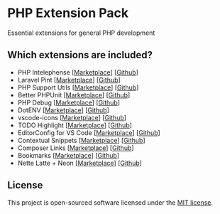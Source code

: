 # PHP Extension Pack

Essential extensions for general PHP development

## Which extensions are included?

- PHP Intelephense [[Marketplace](https://marketplace.visualstudio.com/items?itemName=bmewburn.vscode-intelephense-client)] [[Github](https://github.com/bmewburn/vscode-intelephense.git)]
- Laravel Pint [[Marketplace](https://marketplace.visualstudio.com/items?itemName=open-southeners.laravel-pint)] [[Github](https://github.com/open-southeners/vscode-laravel-pint.git)]
- PHP Support Utils [[Marketplace](https://marketplace.visualstudio.com/items?itemName=open-southeners.php-support-utils)] [[Github](https://github.com/open-southeners/vscode-php-support-utils.git)]
- Better PHPUnit [[Marketplace](https://marketplace.visualstudio.com/items?itemName=calebporzio.better-phpunit)] [[Github](https://github.com/calebporzio/better-phpunit.git)]
- PHP Debug [[Marketplace](https://marketplace.visualstudio.com/items?itemName=xdebug.php-debug)] [[Github](https://github.com/xdebug/vscode-php-debug.git)]
- DotENV [[Marketplace](https://marketplace.visualstudio.com/items?itemName=mikestead.dotenv)] [[Github](https://github.com/mikestead/vscode-dotenv.git)]
- vscode-icons [[Marketplace](https://marketplace.visualstudio.com/items?itemName=vscode-icons-team.vscode-icons)] [[Github](https://github.com/vscode-icons/vscode-icons)]
- TODO Highlight [[Marketplace](https://marketplace.visualstudio.com/items?itemName=wayou.vscode-todo-highlight)] [[Github](https://github.com/wayou/vscode-todo-highlight.git)]
- EditorConfig for VS Code [[Marketplace](https://marketplace.visualstudio.com/items?itemName=EditorConfig.EditorConfig)] [[Github](https://github.com/editorconfig/editorconfig-vscode.git)]
- Contextual Snippets [[Marketplace](https://marketplace.visualstudio.com/items?itemName=brpaz.contextual-snips)] [[Github](https://github.com/brpaz/vscode-contextual-snips)]
- Composer Links [[Marketplace](https://marketplace.visualstudio.com/items?itemName=pixelfear.composer-links)] [[Github](https://github.com/pixelfear/vscode-composer-links.git)]
- Bookmarks [[Marketplace](https://marketplace.visualstudio.com/items?itemName=alefragnani.Bookmarks)] [[Github](https://github.com/alefragnani/vscode-bookmarks.git)]
- Nette Latte + Neon [[Marketplace](https://marketplace.visualstudio.com/items?itemName=Kasik96.latte)] [[Github](https://github.com/kasik96/VS-Latte)]

## License

This project is open-sourced software licensed under the [MIT license](LICENSE.md).
